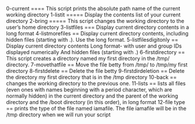 0-current ==== This script prints the absolute path name of the current working directory
1-listit ===== Display the contents list of your current directory
2-bring  ===== This script changes the working directory to the user’s home directory
3-listfiles === Display current directory contents in a long format
4-listmorefiles == Display current directory contents, including hidden files (starting with .). Use the long format.
5-listfilesdigitonly == Display current directory contents Long format- with user and group IDs displayed numerically And hidden files (starting with .)
6-firstdirectory == This  script creates a directory named my first directory in the /tmp/ directory.
7-movethatfile == Move the file betty from /tmp/ to /tmp/my first directory
8-firstdelete == Delete the file betty
9-firstdirdeletion == Delete the directory my first directory that is in the /tmp directory
10-back == changes the working directory to the previous one.
11-lists == lists all files (even ones with names beginning with a period character, which are normally hidden) in the current directory and the parent of the working directory and the /boot directory (in this order), in long format
12-file type == prints the type of the file named iamafile. The file iamafile will be in the /tmp directory when we will run your script

